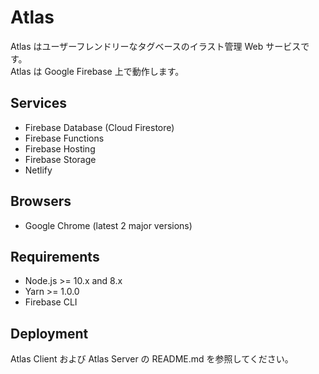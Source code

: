 # Atlas

Atlas はユーザーフレンドリーなタグベースのイラスト管理 Web サービスです。  
Atlas は Google Firebase 上で動作します。


## Services

* Firebase Database (Cloud Firestore)
* Firebase Functions
* Firebase Hosting
* Firebase Storage
* Netlify


## Browsers

* Google Chrome (latest 2 major versions)


## Requirements

* Node.js >= 10.x and 8.x
* Yarn >= 1.0.0
* Firebase CLI


## Deployment

Atlas Client および Atlas Server の README.md を参照してください。
